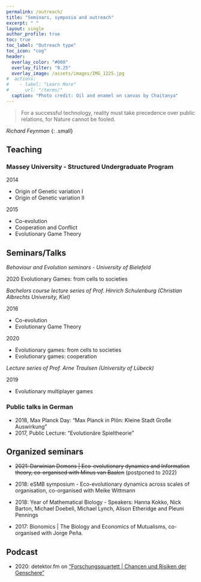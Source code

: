 ```yaml
---
permalink: /outreach/
title: "Seminars, symposia and outreach"
excerpt: " "
layout: single
author_profile: true
toc: true
toc_label: "Outreach type"
toc_icon: "cog"
header:
  overlay_color: "#000"
  overlay_filter: "0.25"
  overlay_image: /assets/images/IMG_1225.jpg
#  actions:
#    - label: "Learn More"
#      url: "/terms/"
  caption: "Photo credit: Oil and enamel on canvas by Chaitanya"
---
```

> For a successful technology, reality must take precedence over public relations, for Nature cannot be fooled.

<cite>Richard Feynman</cite>
{: .small}

## Teaching

### Massey University - Structured Undergraduate Program

2014
- Origin of Genetic variation I
- Origin of Genetic variation II

2015
- Co-evolution
- Cooperation and Conflict
- Evolutionary Game Theory

## Seminars/Talks

*Behaviour and Evolution seminars - University of Bielefeld*

2020 Evolutionary Games: from cells to societies

*Bachelors course lecture series of Prof. Hinrich Schulenburg (Christian Albrechts University, Kiel)*

2016

- Co-evolution
- Evolutionary Game Theory

2020

- Evolutionary games: from cells to societies
- Evolutionary games: cooperation

*Lecture series of Prof. Arne Traulsen (University of Lübeck)*

2019

- Evolutionary multiplayer games

### Public talks in German

- 2018, Max Planck Day: “Max Planck in Plön: Kleine Stadt Große Auswirkung”
- 2017, Public Lecture: “Evolutionäre Spieltheorie”

## Organized seminars

* <s>2021:	Darwinian Demons | Eco-evolutionary dynamics and Information theory, co-organised with Minus van Baalen</s> (postponed to 2022)

* 2018: 	eSMB symposium - Eco-evolutionary dynamics across scales of organisation, co-organised with Meike Wittmann

* 2018: 	Year of Mathematical Biology -  Speakers: Hanna Kokko, 	Nick Barton, Michael Doebeli, Michael Lynch, Alison Etheridge and Pleuni Pennings

* 2017:	Bionomics \| The Biology and Economics of Mutualisms, co-organised with Jorge Peña.

## Podcast

* 2020: 	detektor.fm on [“Forschungsquartett \| Chancen und Risiken der Genschere”](https://detektor.fm/wissen/forschungsquartett-crisprcas9-gene-drive)
